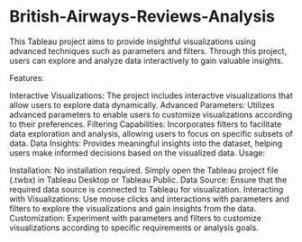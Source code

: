 # British-Airways-Reviews-Analysis

This Tableau project aims to provide insightful visualizations using advanced techniques such as parameters and filters. Through this project, users can explore and analyze data interactively to gain valuable insights.

Features:

Interactive Visualizations: The project includes interactive visualizations that allow users to explore data dynamically.
Advanced Parameters: Utilizes advanced parameters to enable users to customize visualizations according to their preferences.
Filtering Capabilities: Incorporates filters to facilitate data exploration and analysis, allowing users to focus on specific subsets of data.
Data Insights: Provides meaningful insights into the dataset, helping users make informed decisions based on the visualized data.
Usage:

Installation: No installation required. Simply open the Tableau project file (.twbx) in Tableau Desktop or Tableau Public.
Data Source: Ensure that the required data source is connected to Tableau for visualization.
Interacting with Visualizations: Use mouse clicks and interactions with parameters and filters to explore the visualizations and gain insights from the data.
Customization: Experiment with parameters and filters to customize visualizations according to specific requirements or analysis goals.